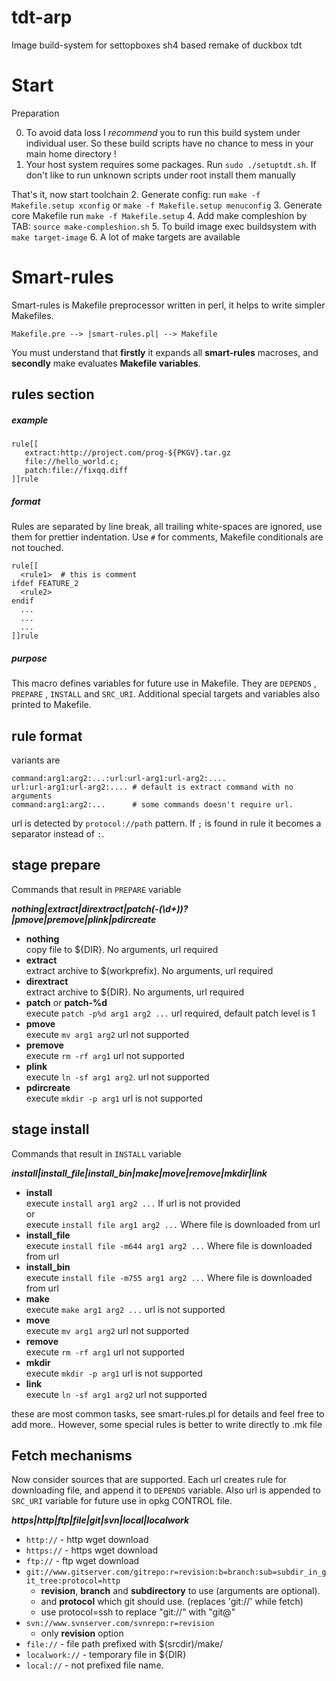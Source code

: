 tdt-arp
=======================

Image build-system for settopboxes sh4 based
remake of duckbox tdt

Start
=======================
Preparation

 0. To avoid data loss I _recommend_ you to run this build system under individual user. So these build scripts have no chance to mess in your main home directory !
 1. Your host system requires some packages. Run `sudo ./setuptdt.sh`. If don't like to run unknown scripts under root install them manually

That's it, now start toolchain
 2. Generate config: run `make -f Makefile.setup xconfig` or `make -f Makefile.setup menuconfig`
 3. Generate core Makefile run `make -f Makefile.setup`
 4. Add make compleshion by TAB: `source make-compleshion.sh`
 5. To build image exec buildsystem with `make target-image`
 6. A lot of make targets are available


Smart-rules
=======================
Smart-rules is Makefile preprocessor written in perl, it helps to write simpler Makefiles.

`Makefile.pre --> |smart-rules.pl| --> Makefile`

You must understand that **firstly** it expands all **smart-rules** macroses, and **secondly** make evaluates **Makefile variables**.

rules section
-----------------------
##### example
```
rule[[
   extract:http://project.com/prog-${PKGV}.tar.gz
   file://hello_world.c;
   patch:file://fixqq.diff
]]rule
```
##### format
Rules are separated by line break, all trailing white-spaces are ignored, use them for prettier indentation. Use `#` for comments, Makefile conditionals are not touched.
```
rule[[
  <rule1>  # this is comment
ifdef FEATURE_2
  <rule2>
endif
  ...
  ...
  ...
]]rule
```
##### purpose
This macro defines variables for future use in Makefile. They are `DEPENDS` , `PREPARE` , `INSTALL` and `SRC_URI`. Additional special targets and variables also printed to Makefile.

rule format
----------------------
variants are
```
command:arg1:arg2:...:url:url-arg1:url-arg2:....
url:url-arg1:url-arg2:.... # default is extract command with no arguments
command:arg1:arg2:...      # some commands doesn't require url.
```
url is detected by `protocol://path` pattern.
If `;` is found in rule it becomes a separator instead of `:`.

stage prepare
-------------
Commands that result in `PREPARE` variable

*__nothing|extract|dirextract|patch(-(\\d+))?|pmove|premove|plink|pdircreate__*
* __nothing__ <br>
  copy file to ${DIR}. No arguments, url required
* __extract__ <br>
  extract archive to $(workprefix). No arguments, url required
* __dirextract__ <br>
  extract archive to ${DIR}. No arguments, url required
* __patch__ or __patch-%d__ <br>
   execute `patch -p%d arg1 arg2 ...` url required, default patch level is 1
* __pmove__ <br>
  execute `mv arg1 arg2` url not supported
* __premove__ <br>
   execute `rm -rf arg1` url not supported
* __plink__ <br>
  execute `ln -sf arg1 arg2`. url not supported
* __pdircreate__ <br>
  execute `mkdir -p arg1` url is not supported

stage install
------------
Commands that result in `INSTALL` variable

*__install|install_file|install_bin|make|move|remove|mkdir|link__*
* __install__ <br>
  execute `install arg1 arg2 ...` If url is not provided <br>
  or <br>
  execute `install file arg1 arg2 ...` Where file is downloaded from url
* __install_file__ <br>
  execute `install file -m644 arg1 arg2 ...` Where file is downloaded from url
* __install_bin__ <br>
  execute `install file -m755 arg1 arg2 ...` Where file is downloaded from url
* __make__ <br>
  execute `make arg1 arg2 ...` url is not supported
* __move__ <br>
  execute `mv arg1 arg2` url not supported
* __remove__ <br>
  execute `rm -rf arg1` url not supported
* __mkdir__ <br>
  execute `mkdir -p arg1` url is not supported
* __link__ <br>
  execute `ln -sf arg1 arg2` url not supported

these are most common tasks, see smart-rules.pl for details and feel free to add more..
However, some special rules is better to write directly to .mk file

Fetch mechanisms
----------------
Now consider sources that are supported. Each url creates rule for downloading file, and append it to `DEPENDS` variable. Also url is appended to `SRC_URI` variable for future use in opkg CONTROL file.

*__https|http|ftp|file|git|svn|local|localwork__*

* `http://` - http wget download
* `https://` - https wget download
* `ftp://` - ftp wget download
* `git://www.gitserver.com/gitrepo:r=revision:b=branch:sub=subdir_in_git_tree:protocol=http`
   - __revision__, __branch__ and __subdirectory__ to use (arguments are optional).
   -  and __protocol__ which git should use. (replaces 'git://' while fetch)
   - use protocol=ssh to replace "git://" with "git@"
* `svn://www.svnserver.com/svnrepo:r=revision`
   - only __revision__ option
* `file://` - file path prefixed with $(srcdir)/make/
* `localwork://` - temporary file in ${DIR}
* `local://` - not prefixed file name.
